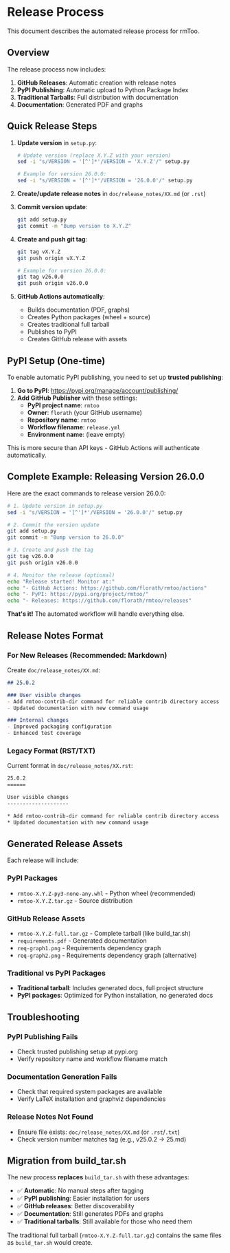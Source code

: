 # Release Process

This document describes the automated release process for rmToo.

## Overview

The release process now includes:
1. **GitHub Releases**: Automatic creation with release notes
2. **PyPI Publishing**: Automatic upload to Python Package Index
3. **Traditional Tarballs**: Full distribution with documentation
4. **Documentation**: Generated PDF and graphs

## Quick Release Steps

1. **Update version** in `setup.py`:
   ```bash
   # Update version (replace X.Y.Z with your version)
   sed -i "s/VERSION = '[^']*'/VERSION = 'X.Y.Z'/" setup.py
   
   # Example for version 26.0.0:
   sed -i "s/VERSION = '[^']*'/VERSION = '26.0.0'/" setup.py
   ```

2. **Create/update release notes** in `doc/release_notes/XX.md` (or `.rst`)

3. **Commit version update**:
   ```bash
   git add setup.py
   git commit -m "Bump version to X.Y.Z"
   ```

4. **Create and push git tag**:
   ```bash
   git tag vX.Y.Z
   git push origin vX.Y.Z
   
   # Example for version 26.0.0:
   git tag v26.0.0
   git push origin v26.0.0
   ```

5. **GitHub Actions automatically**:
   - Builds documentation (PDF, graphs)
   - Creates Python packages (wheel + source)
   - Creates traditional full tarball
   - Publishes to PyPI
   - Creates GitHub release with assets

## PyPI Setup (One-time)

To enable automatic PyPI publishing, you need to set up **trusted publishing**:

1. **Go to PyPI**: https://pypi.org/manage/account/publishing/
2. **Add GitHub Publisher** with these settings:
   - **PyPI project name**: `rmtoo`
   - **Owner**: `florath` (your GitHub username)
   - **Repository name**: `rmtoo`
   - **Workflow filename**: `release.yml`
   - **Environment name**: (leave empty)

This is more secure than API keys - GitHub Actions will authenticate automatically.

## Complete Example: Releasing Version 26.0.0

Here are the exact commands to release version 26.0.0:

```bash
# 1. Update version in setup.py
sed -i "s/VERSION = '[^']*'/VERSION = '26.0.0'/" setup.py

# 2. Commit the version update
git add setup.py
git commit -m "Bump version to 26.0.0"

# 3. Create and push the tag
git tag v26.0.0
git push origin v26.0.0

# 4. Monitor the release (optional)
echo "Release started! Monitor at:"
echo "- GitHub Actions: https://github.com/florath/rmtoo/actions"
echo "- PyPI: https://pypi.org/project/rmtoo/"
echo "- Releases: https://github.com/florath/rmtoo/releases"
```

**That's it!** The automated workflow will handle everything else.

## Release Notes Format

### For New Releases (Recommended: Markdown)

Create `doc/release_notes/XX.md`:
```markdown
## 25.0.2

### User visible changes
- Add rmtoo-contrib-dir command for reliable contrib directory access
- Updated documentation with new command usage

### Internal changes
- Improved packaging configuration
- Enhanced test coverage
```

### Legacy Format (RST/TXT)

Current format in `doc/release_notes/XX.rst`:
```rst
25.0.2
======

User visible changes
--------------------

* Add rmtoo-contrib-dir command for reliable contrib directory access
* Updated documentation with new command usage
```

## Generated Release Assets

Each release will include:

### PyPI Packages
- `rmtoo-X.Y.Z-py3-none-any.whl` - Python wheel (recommended)
- `rmtoo-X.Y.Z.tar.gz` - Source distribution

### GitHub Release Assets
- `rmtoo-X.Y.Z-full.tar.gz` - Complete tarball (like build_tar.sh)
- `requirements.pdf` - Generated documentation
- `req-graph1.png` - Requirements dependency graph
- `req-graph2.png` - Requirements dependency graph (alternative)

### Traditional vs PyPI Packages

- **Traditional tarball**: Includes generated docs, full project structure
- **PyPI packages**: Optimized for Python installation, no generated docs

## Troubleshooting

### PyPI Publishing Fails
- Check trusted publishing setup at pypi.org
- Verify repository name and workflow filename match

### Documentation Generation Fails
- Check that required system packages are available
- Verify LaTeX installation and graphviz dependencies

### Release Notes Not Found
- Ensure file exists: `doc/release_notes/XX.md` (or `.rst`/`.txt`)
- Check version number matches tag (e.g., v25.0.2 → 25.md)

## Migration from build_tar.sh

The new process **replaces** `build_tar.sh` with these advantages:

- ✅ **Automatic**: No manual steps after tagging
- ✅ **PyPI publishing**: Easier installation for users
- ✅ **GitHub releases**: Better discoverability
- ✅ **Documentation**: Still generates PDFs and graphs
- ✅ **Traditional tarballs**: Still available for those who need them

The traditional full tarball (`rmtoo-X.Y.Z-full.tar.gz`) contains the same files as `build_tar.sh` would create.